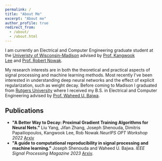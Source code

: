 ```yaml
---
permalink: /
title: "About Me"
excerpt: "About me"
author_profile: true
redirect_from: 
  - /about/
  - /about.html
---
```


I am currently an Electrical and Computer Engineering graduate student at the [Univeristy of Wisconsin-Madison](https://www.wisc.edu/) advised by [Prof. Kangwook Lee](https://kangwooklee.com/) and [Prof. Robert Nowak](https://nowak.ece.wisc.edu/).

My research interests are in both the theoretical and practical aspects of
signal processing and machine learning methods. Most recently I've been
interested in understanding deep neural networks and the effect of explicit
regularization, such as weight decay. Before coming to Madison I graduated from
[Rutgers University](https://www.rutgers.edu/) where I received my B.S. in
Electrical and Computer Engineering advised by [Prof. Waheed U.
Bajwa](http://www.inspirelab.us/people/).


## Publications
- **"A Better Way to Decay: Proximal Gradient Training
  Algorithms for Neural Nets."** 
  Liu Yang, Jifan Zhang, Joseph Shenouda, Dimitris Papailiopoulos, Kangwook Lee, Rob Nowak
  *NeurIPS OPT Workshop 2022* [Arxiv](https://arxiv.org/abs/2210.03069)
-  **"A guide to computational reproducibility in signal processing and machine learning."** 
Joseph Shenouda and Waheed U. Bajwa.
*IEEE Signal Processing Magazine 2023* [Arxiv](https://arxiv.org/abs/2108.12383).
 

